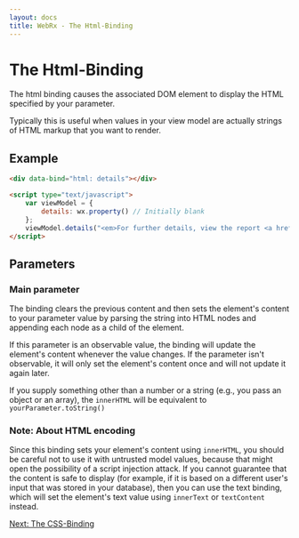 ```yaml
---
layout: docs
title: WebRx - The Html-Binding
---
```

# The Html-Binding


The html binding causes the associated DOM element to display the HTML specified by your parameter.

Typically this is useful when values in your view model are actually strings of HTML markup that you want to render.

## Example

```html
<div data-bind="html: details"></div>
```
 
```html
<script type="text/javascript">
    var viewModel = {
        details: wx.property() // Initially blank
    };
    viewModel.details("<em>For further details, view the report <a href='report.html'>here</a>.</em>"); // HTML content appears
</script>
```

## Parameters

### Main parameter

The binding clears the previous content and then sets the element's content to your parameter value by parsing the string into HTML 
nodes and appending each node as a child of the element.

If this parameter is an observable value, the binding will update the element's content whenever the value changes. 
If the parameter isn't observable, it will only set the element's content once and will not update it again later.

If you supply something other than a number or a string (e.g., you pass an object or an array), the <code>innerHTML</code> 
will be equivalent to <code>yourParameter.toString()</code>

### Note: About HTML encoding

Since this binding sets your element's content using <code>innerHTML</code>, you should be careful not to use it with untrusted model values, 
because that might open the possibility of a script injection attack. If you cannot guarantee that the content is safe to display 
(for example, if it is based on a different user's input that was stored in your database), then you can use the text binding, 
which will set the element's text value using <code>innerText</code> or <code>textContent</code> instead.

<a class="next-topic" href="/docs/css-binding.html#start">Next: The CSS-Binding</a>